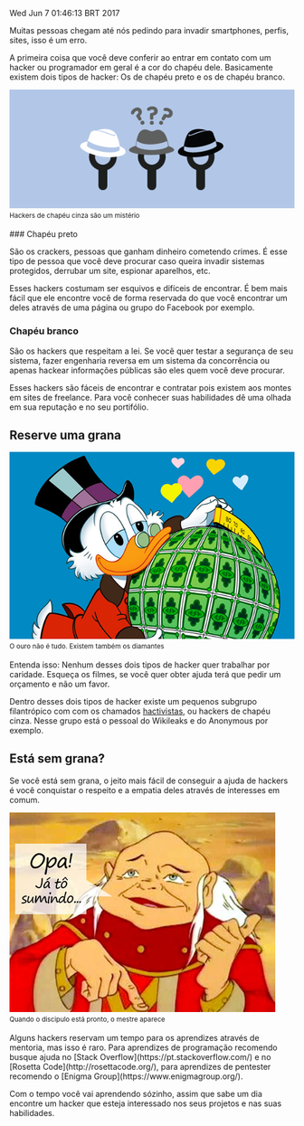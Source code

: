 Wed Jun  7 01:46:13 BRT 2017

Muitas pessoas chegam até nós pedindo para invadir smartphones, perfis, sites, isso é um erro.

A primeira coisa que você deve conferir ao entrar em contato com um hacker ou programador em geral é a cor do chapéu dele. Basicamente existem dois tipos de hacker: Os de chapéu preto e os de chapéu branco.

<div class="text-center">
<img src="/img/hackers.png">
<br>
<small>Hackers de chapéu cinza são um mistério</small>
</div>
<br>
### Chapéu preto 

São os crackers, pessoas que ganham dinheiro cometendo crimes. É esse tipo de pessoa que você deve procurar caso queira invadir sistemas protegidos, derrubar um site, espionar aparelhos, etc.

Esses hackers costumam ser esquivos e difíceis de encontrar. É bem mais fácil que ele encontre você de forma reservada do que você encontrar um deles através de uma página ou grupo do Facebook por exemplo.

### Chapéu branco

São os hackers que respeitam a lei. Se você quer testar a segurança de seu sistema, fazer engenharia reversa em um sistema da concorrência ou apenas hackear informações públicas são eles quem você deve procurar.

Esses hackers são fáceis de encontrar e contratar pois existem aos montes em sites de freelance. Para você conhecer suas habilidades dê uma olhada em sua reputação e no seu portifólio.

## Reserve uma grana
<div class="text-center">
<img src="/img/tio_patinhas.jpg">
<br>
<small>O ouro não é tudo. Existem também os diamantes</small>
</div>
<br>
Entenda isso: Nenhum desses dois tipos de hacker quer trabalhar por caridade. Esqueça os filmes, se você quer obter ajuda terá que pedir um orçamento e não um favor.

Dentro desses dois tipos de hacker existe um pequenos subgrupo filantrópico com com os chamados [hactivistas](https://pt.wikipedia.org/wiki/Hacktivismo), ou hackers de chapéu cinza. Nesse grupo está o pessoal do Wikileaks e do Anonymous por exemplo.

## Está sem grana?

Se você está sem grana, o jeito mais fácil de conseguir a ajuda de hackers é você conquistar o respeito e a empatia deles através de interesses em comum.

<div class="text-center">
<img src="/img/meste_dos_magos.jpg">
<br>
<small>Quando o discipulo está pronto, o mestre aparece</small>
</div>
<br>
Alguns hackers reservam um tempo para os aprendizes através de mentoria, mas isso é raro. Para aprendizes de programação recomendo busque ajuda no [Stack Overflow](https://pt.stackoverflow.com/) e no [Rosetta Code](http://rosettacode.org/), para aprendizes de pentester recomendo o [Enigma Group](https://www.enigmagroup.org/). 
 

Com o tempo você vai aprendendo sózinho, assim que sabe um dia encontre um hacker que esteja interessado nos seus projetos e nas suas habilidades.
